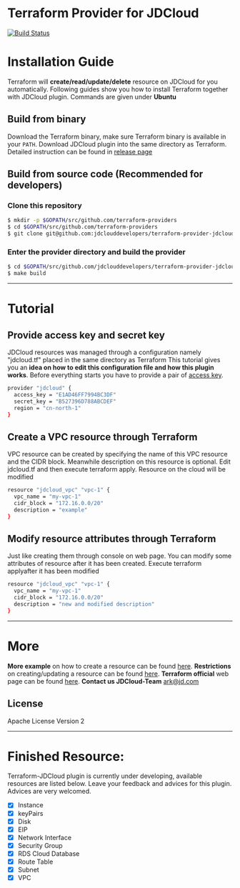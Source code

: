 Terraform Provider for JDCloud
==================

[![Build Status](https://travis-ci.com/jdclouddevelopers/terraform-provider-jdcloud.svg?branch=master)](https://travis-ci.com/jdclouddevelopers/terraform-provider-jdcloud)


# Installation Guide

Terraform will **create/read/update/delete** resource on JDCloud for you automatically. Following guides
show you how to install Terraform together with JDCloud plugin. Commands are given under **Ubuntu**

## Build from binary

Download the Terraform binary, make sure Terraform binary is available in your `PATH`.
Download JDCloud plugin into the same directory as Terraform. Detailed instruction can be found in [release page](https://github.com/XiaohanLiang/terraform-provider-jdcloud/releases/edit/v0.1-beta)

## Build from source code (Recommended for developers)

### Clone this repository

```sh
$ mkdir -p $GOPATH/src/github.com/terraform-providers
$ cd $GOPATH/src/github.com/terraform-providers
$ git clone git@github.com:jdclouddevelopers/terraform-provider-jdcloud
```

### Enter the provider directory and build the provider

```sh
$ cd $GOPATH/src/github.com/jdclouddevelopers/terraform-provider-jdcloud
$ make build
```

___
# Tutorial

## Provide access key and secret key

JDCloud resources was managed through a configuration namely "jdcloud.tf" placed in the same directory as Terraform
This tutorial gives you an **idea on how to edit this configuration file and how this plugin works**.
Before everything starts you have to provide a pair of [access key](https://docs.jdcloud.com/cn/account-management/accesskey-management).

```bash
provider "jdcloud" {
  access_key = "E1AD46FF7994BC3DF"
  secret_key = "B527396D788ABCDEF"
  region = "cn-north-1"
}
```

## Create a VPC resource through Terraform
VPC resource can be created by specifying the name of this VPC resource and the CIDR block. Meanwhile description on this resource is optional. Edit jdcloud.tf and then execute terraform apply. Resource on the cloud will be modified
```bash
resource "jdcloud_vpc" "vpc-1" {
  vpc_name = "my-vpc-1"
  cidr_block = "172.16.0.0/20"
  description = "example"
}
```
## Modify resource attributes through Terraform
 Just like creating them through console on web page. You can modify some attributes of resource after it has been created. Execute terraform applyafter it has been modified
```bash
resource "jdcloud_vpc" "vpc-1" {
  vpc_name = "my-vpc-1"
  cidr_block = "172.16.0.0/20"
  description = "new and modified description"
}
```
___
# More

**More example** on how to create a resource can be found [here](https://github.com/XiaohanLiang/terraform-provider-jdcloud/blob/master/example/main.tf).
**Restrictions** on creating/updating a resource can be found [here](https://docs.jdcloud.com/cn/).
**Terraform official** web page can be found [here](https://www.terraform.io/intro/index.html).
**Contact us JDCloud-Team** <ark@jd.com>

## License

Apache License Version 2


___
# Finished Resource:

Terraform-JDCloud plugin is currently under developing, available resources are listed
below. Leave your feedback and advices for this plugin. Advices are very welcomed.

- [x] Instance
- [x] keyPairs
- [x] Disk
- [x] EIP
- [x] Network Interface
- [x] Security Group
- [x] RDS Cloud Database
- [x] Route Table
- [x] Subnet
- [x] VPC